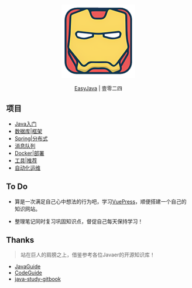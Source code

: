 <div align=center>
<img src="docs/.vuepress/public/logo.png" height="200">
<p><a href="https://1024.wboo.xyz" target="_blank">EasyJava</a> | 壹零二四</p>
</div>

## 项目
- [Java入门]()
- [数据库|框架]()
- [Spring|分布式]()
- [消息队列]()
- [Docker|部署]()
- [工具|推荐]()
- [自动化运维]()

## To Do
- 算是一次满足自己心中想法的行为吧，学习[VuePress](https://vuepress.vuejs.org/zh/)，顺便搭建一个自己的知识网站。

- 整理笔记同时复习巩固知识点，督促自己每天保持学习！

## Thanks
> 站在巨人的肩膀之上，借鉴参考各位Javaer的开源知识库！
- [JavaGuide](https://github.com/Snailclimb/JavaGuide)
- [CodeGuide](https://github.com/fuzhengwei/CodeGuide)
- [java-study-gitbook](https://github.com/zszdevelop/java-study-gitbook)